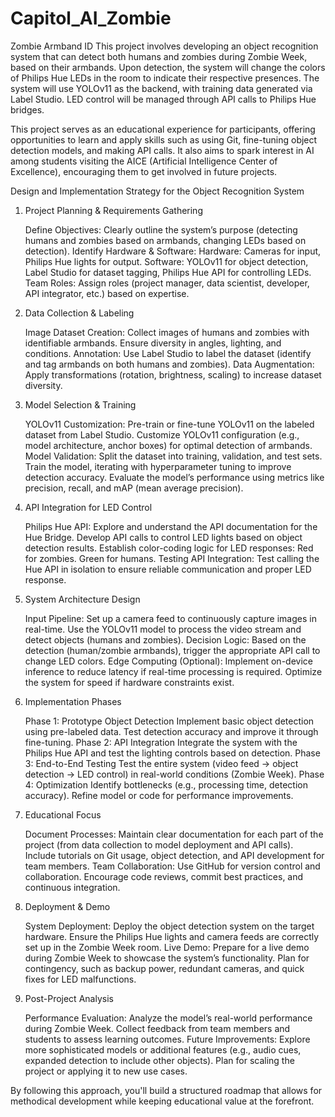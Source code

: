 # Capitol_AI_Zombie
Zombie Armband ID
This project involves developing an object recognition system that can detect both humans and zombies during Zombie Week, based on their armbands. Upon detection, the system will change the colors of Philips Hue LEDs in the room to indicate their respective presences. The system will use YOLOv11 as the backend, with training data generated via Label Studio. LED control will be managed through API calls to Philips Hue bridges.

This project serves as an educational experience for participants, offering opportunities to learn and apply skills such as using Git, fine-tuning object detection models, and making API calls. It also aims to spark interest in AI among students visiting the AICE (Artificial Intelligence Center of Excellence), encouraging them to get involved in future projects.


Design and Implementation Strategy for the Object Recognition System
1. Project Planning & Requirements Gathering

    Define Objectives: Clearly outline the system’s purpose (detecting humans and zombies based on armbands, changing LEDs based on detection).
    Identify Hardware & Software:
        Hardware: Cameras for input, Philips Hue lights for output.
        Software: YOLOv11 for object detection, Label Studio for dataset tagging, Philips Hue API for controlling LEDs.
    Team Roles: Assign roles (project manager, data scientist, developer, API integrator, etc.) based on expertise.

2. Data Collection & Labeling

    Image Dataset Creation:
        Collect images of humans and zombies with identifiable armbands.
        Ensure diversity in angles, lighting, and conditions.
    Annotation:
        Use Label Studio to label the dataset (identify and tag armbands on both humans and zombies).
    Data Augmentation: Apply transformations (rotation, brightness, scaling) to increase dataset diversity.

3. Model Selection & Training

    YOLOv11 Customization:
        Pre-train or fine-tune YOLOv11 on the labeled dataset from Label Studio.
        Customize YOLOv11 configuration (e.g., model architecture, anchor boxes) for optimal detection of armbands.
    Model Validation:
        Split the dataset into training, validation, and test sets.
        Train the model, iterating with hyperparameter tuning to improve detection accuracy.
        Evaluate the model’s performance using metrics like precision, recall, and mAP (mean average precision).

4. API Integration for LED Control

    Philips Hue API:
        Explore and understand the API documentation for the Hue Bridge.
        Develop API calls to control LED lights based on object detection results.
        Establish color-coding logic for LED responses:
            Red for zombies.
            Green for humans.
    Testing API Integration:
        Test calling the Hue API in isolation to ensure reliable communication and proper LED response.

5. System Architecture Design

    Input Pipeline:
        Set up a camera feed to continuously capture images in real-time.
        Use the YOLOv11 model to process the video stream and detect objects (humans and zombies).
    Decision Logic:
        Based on the detection (human/zombie armbands), trigger the appropriate API call to change LED colors.
    Edge Computing (Optional):
        Implement on-device inference to reduce latency if real-time processing is required.
        Optimize the system for speed if hardware constraints exist.

6. Implementation Phases

    Phase 1: Prototype Object Detection
        Implement basic object detection using pre-labeled data.
        Test detection accuracy and improve it through fine-tuning.
    Phase 2: API Integration
        Integrate the system with the Philips Hue API and test the lighting controls based on detection.
    Phase 3: End-to-End Testing
        Test the entire system (video feed -> object detection -> LED control) in real-world conditions (Zombie Week).
    Phase 4: Optimization
        Identify bottlenecks (e.g., processing time, detection accuracy).
        Refine model or code for performance improvements.

7. Educational Focus

    Document Processes:
        Maintain clear documentation for each part of the project (from data collection to model deployment and API calls).
        Include tutorials on Git usage, object detection, and API development for team members.
    Team Collaboration:
        Use GitHub for version control and collaboration.
        Encourage code reviews, commit best practices, and continuous integration.

8. Deployment & Demo

    System Deployment:
        Deploy the object detection system on the target hardware.
        Ensure the Philips Hue lights and camera feeds are correctly set up in the Zombie Week room.
    Live Demo:
        Prepare for a live demo during Zombie Week to showcase the system’s functionality.
        Plan for contingency, such as backup power, redundant cameras, and quick fixes for LED malfunctions.

9. Post-Project Analysis

    Performance Evaluation:
        Analyze the model’s real-world performance during Zombie Week.
        Collect feedback from team members and students to assess learning outcomes.
    Future Improvements:
        Explore more sophisticated models or additional features (e.g., audio cues, expanded detection to include other objects).
        Plan for scaling the project or applying it to new use cases.

By following this approach, you'll build a structured roadmap that allows for methodical development while keeping educational value at the forefront.
